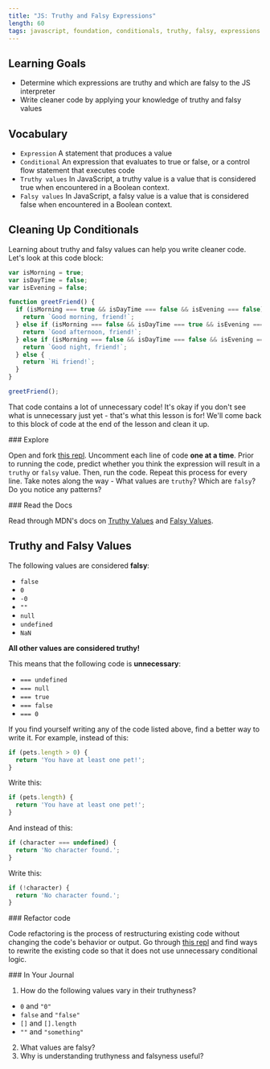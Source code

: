 ```yaml
---
title: "JS: Truthy and Falsy Expressions"
length: 60
tags: javascript, foundation, conditionals, truthy, falsy, expressions
---
```


## Learning Goals

* Determine which expressions are truthy and which are falsy to the JS interpreter
* Write cleaner code by applying your knowledge of truthy and falsy values

## Vocabulary

- `Expression` A statement that produces a value
- `Conditional` An expression that evaluates to true or false, or a control flow statement that executes code
- `Truthy values` In JavaScript, a truthy value is a value that is considered true when encountered in a Boolean context.
- `Falsy values` In JavaScript, a falsy value is a value that is considered false when encountered in a Boolean context.

## Cleaning Up Conditionals
Learning about truthy and falsy values can help you write cleaner code. Let's look at this code block:
```js
var isMorning = true;
var isDayTime = false;
var isEvening = false;

function greetFriend() {
  if (isMorning === true && isDayTime === false && isEvening === false) {
    return `Good morning, friend!`;
  } else if (isMorning === false && isDayTime === true && isEvening === false) {
    return `Good afternoon, friend!`;
  } else if (isMorning === false && isDayTime === false && isEvening === true) {
    return `Good night, friend!`;
  } else {
    return `Hi friend!`;
  }
}

greetFriend();
```
That code contains a lot of unnecessary code! It's okay if you don't see what is unnecessary just yet - that's what this lesson is for! We'll come back to this block of code at the end of the lesson and clean it up.

<section class="call-to-action">
### Explore

Open and fork [this repl](https://repl.it/@kaylaewood/truthynessfalsyness). Uncomment each line of code **one at a time**. Prior to running the code, predict whether you think the expression will result in a `truthy` or `falsy` value. Then, run the code. Repeat this process for every line. Take notes along the way - What values are `truthy`? Which are `falsy`? Do you notice any patterns?
</section>

<section class="call-to-action">
### Read the Docs

Read through MDN's docs on [Truthy Values](https://developer.mozilla.org/en-US/docs/Glossary/Truthy) and [Falsy Values](https://developer.mozilla.org/en-US/docs/Glossary/Falsy).
</section>

## Truthy and Falsy Values
The following values are considered **falsy**:
- `false`
- `0`
- `-0`
- `""`
- `null`
- `undefined`
- `NaN`  

**All other values are considered truthy!**

This means that the following code is **unnecessary**:
- `=== undefined`
- `=== null`
- `=== true`
- `=== false`
- `=== 0`

If you find yourself writing any of the code listed above, find a better way to write it. For example, instead of this:
```js
if (pets.length > 0) {
  return 'You have at least one pet!';
}
```
Write this:
```js
if (pets.length) {
  return 'You have at least one pet!';
}
```
And instead of this:
```js
if (character === undefined) {
  return 'No character found.';
}
```
Write this:
```js
if (!character) {
  return 'No character found.';
}
```

<section class="call-to-action">
### Refactor code

Code refactoring is the process of restructuring existing code without changing the code's behavior or output. Go through [this repl](https://repl.it/@kaylaewood/conditionalRefactoring) and find ways to rewrite the existing code so that it does not use unnecessary conditional logic.
</section>

<section class="checks-for-understanding">
### In Your Journal

1. How do the following values vary in their truthyness?
 - `0` and `"0"`
 - `false` and `"false"`
 - `[]` and `[].length`
 - `""` and `"something"`
2. What values are falsy?
3. Why is understanding truthyness and falsyness useful?
</section>
